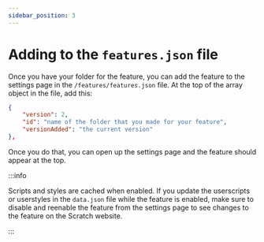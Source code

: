 ```yaml
---
sidebar_position: 3
---
```


# Adding to the `features.json` file
Once you have your folder for the feature, you can add the feature to the settings page in the `/features/features.json` file. At the top of the array object in the file, add this:
```json
{
	"version": 2,
	"id": "name of the folder that you made for your feature",
    "versionAdded": "the current version"
},
```
Once you do that, you can open up the settings page and the feature should appear at the top.

:::info

Scripts and styles are cached when enabled. If you update the userscripts or userstyles in the `data.json` file while the feature is enabled, make sure to disable and reenable the feature from the settings page to see changes to the feature on the Scratch website.

:::